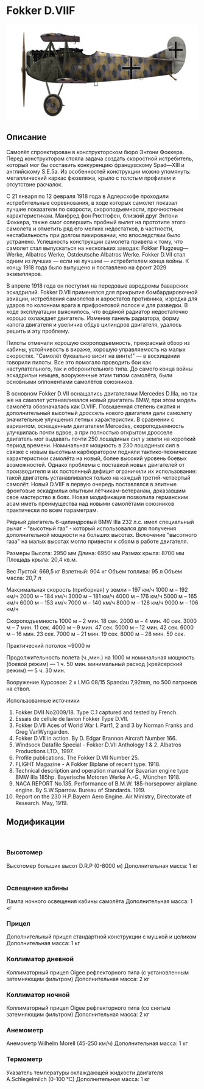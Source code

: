 # Fokker D.VIIF

![fokkerd7f](../images/fokkerd7f.png)

## Описание

Самолёт спроектирован в конструкторском бюро Энтони Фоккера. Перед конструктором стояла задача создать скоростной истребитель, который мог бы составить конкуренцию французскому Spad—XIII и английскому S.E.5a. Из особенностей конструкции можно упомянуть: металлический каркас фюзеляжа, крыло с толстым профилем и  отсутствие расчалок.

С 21 января по 12 февраля 1918 года в Адлерсхофе проходили истребительные соревнования, в ходе которых самолет показал лучшие показатели по скорости, скороподъемности, прочностным характеристикам. Манфред фон Рихтгофен, близкий друг Энтони Фоккера, также смог совершить пробный вылет на прототипе этого самолета и отметить ряд его мелких недостатков, в частности, нестабильность при долгом пикировании, что впоследствии было устранено. Успешность конструкции самолета привела к тому, что самолет стал выпускаться на нескольких заводах: Fokker Flugzeug—Werke, Albatros Werke, Ostdeutsche Albatros Werke. Fokker D.VII cтал одним из лучших — если не лучшим — истребителем конца войны. К концу 1918 года было выпущено и поставлено на фронт 2029 экземпляров.

В апреле 1918 года он поступил на передовые аэродромы баварских эскадрилий. Fokker D.VII применялся для прикрытия бомбардировочной авиации, истребления самолетов и аэростатов противника, изредка для ударов по колоннам врага в прифронтовой полосе и для разведки. В ходе эксплуатации выяснилось, что водяной радиатор недостаточно хорошо охлаждает двигатель. Изменив панель радиатора, форму капота двигателя и увеличив обдув цилиндров двигателя, удалось решить и эту проблему.

Пилоты отмечали хорошую скороподъемность, прекрасный обзор из кабины, устойчивость в вираже, хорошую управляемость на малых скоростях. "Самолёт буквально висит на винте!" — в восхищении говорили пилоты. Все это помогало проводить бои как наступательного, так и оборонительного типа. До самого конца войны эскадрильи немцев, вооруженные этим типом самолёта, были основными оппонентами самолётов союзников.

В основном Fokker D.VII оснащались двигателями Mercedes D.IIIa, но так же на самолет устанавливался новый двигатель BMW, при этом модель самолёта обозначалась как D.VIIF. Повышенная степень сжатия и дополнительный высотный дроссель нового двигателя дали самолету значительные улучшения летных характеристик. В сравнении с вариантом, оснащенным двигателем Mercedes, скороподъемность улучшилась почти вдвое, а при полностью открытом дросселе двигатель мог выдавать почти 250 лошадиных сил у земли на короткий период времени. Номинальная мощность в 230 лошадиных сил в связке с новым высотным карбюратором подняли тактико-технические характеристики самолёта на новый, более высокий уровень боевых возможностей. Однако проблемы с поставкой новых двигателей от производителя и их постоянный дефицит ограничили их использование: такой двигатель устанавливался только на каждый третий-четвертый самолёт. Новый D.VIIF в первую очередь поставлялся в элитные фронтовые эскадрильи опытным лётчикам-ветеранам, доказавшим свое мастерство в боях. Новая модификация позволила германским асам иметь преимущества над новыми самолётами союзников практически по всем параметрам.


Рядный двигатель 6-цилиндровый BMW IIIa 232 л.с. имел специальный рычаг - "высотный газ" - который использовался для получения дополнительной мощности на больших высотах. Включение "высотного газа" на малых высотах могло привести к сбоям в работе двигателя.

Размеры
Высота: 2950 мм
Длина: 6950 мм
Размах крыла: 8700 мм
Площадь крыла: 20,4 кв.м.

Вес
Пустой: 669,5 кг
Взлетный: 904 кг
Объем топлива: 95 л
Объем масла: 20,7 л

Максимальная скорость (приборная)
у земли – 197 км/ч
1000 м – 192 км/ч
2000 м – 184 км/ч
3000 м – 181 км/ч
4000 м – 176 км/ч
5000 м – 165 км/ч
6000 м – 153 км/ч
7000 м – 140 км/ч
8000 м – 126 км/ч
9000 м – 106 км/ч

Скороподъемность
1000 м –  2 мин. 18 сек.
2000 м –  4 мин. 40 сек.
3000 м –  7 мин. 11 сек.
4000 м –  9 мин. 47 сек.
5000 м – 12 мин. 42 сек.
6000 м – 16 мин. 23 сек.
7000 м – 21 мин. 19 сек.
8000 м – 28 мин. 59 сек.

Практический потолок ~9000 м

Продолжительность полета (ч.,мин.) на 1000 м
номинальная мощность (боевой режим) — 1 ч. 50 мин.
минимальный расход (крейсерский режим) — 5 ч. 30 мин.

Вооружение
Курсовое: 2 х LMG 08/15 Spandau 7,92mm, по 500 патронов на ствол.

Использованные источники
1) Fokker DVII No2009/18. Type C.1 captured and tested by French.
2) Essais de cellule de lavion Fokker Type D.VII.
3) Fokker D.VII Aces of World War I. Part1, 2 and 3 by Norman Franks and Greg VanWyngarden.
4) Fokker D.VII in action. By D. Edgar Brannon Aircraft Number 166.
5) Windsock Datafile Special - Fokker D.VII Anthology 1 & 2. Albatros Productions LTD., 1997.
6) Profile publications. The Fokker D.VII Number 25.
7) FLIGHT Magazine - A Fokker Biplane of recent type. 1918.
8) Technical description and operation manual for Bavarian engine type BMW IIIa 185hp. Bayerische Motoren Werke A.-G., München 1918.
9) NACA REPORT No.135. Performance of B.M.W. 185-horsepower airplane engine. By S.W.Sparrow. Bureau of Standards. 1919.
10) Report on the 230 H.P.Bayern Aero Engine. Air Ministry, Directorate of Research. May, 1919.

## Модификации
﻿

### Высотомер

Высотомер больших высот D.R.P (0-8000 м)
Дополнительная масса: 1 кг
﻿

### Освещение кабины

Лампа ночного освещения кабины самолёта
Дополнительная масса: 1 кг
﻿

### Прицел

Дополнительный прицел стандартной конструкции с мушкой и целиком
Дополнительная масса: 1 кг
﻿

### Коллиматор дневной

Коллиматорный прицел Oigee рефлекторного типа (с установленным затемняющим фильтром)
Дополнительная масса: 2 кг
﻿

### Коллиматор ночной

Коллиматорный прицел Oigee рефлекторного типа (со снятым затемняющим фильтром)
Дополнительная масса: 2 кг
﻿

### Анемометр

Анемометр Wilhelm Morell (45-250 км/ч)
Дополнительная масса: 1 кг
﻿

### Термометр

Указатель температуры охлаждающей жидкости двигателя A.Schlegelmilch (0-100 °C)
Дополнительная масса: 1 кг
